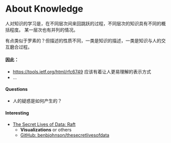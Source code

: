 About Knowledge
==============

人对知识的学习是，在不同层次间来回跳跃的过程，不同层次的知识具有不同的概括程度。
某一层次也有并列的情况。

有点类似于罗素的？但描述的性质不同，一类是知识的描述，一类是知识与人的交互磨合过程。


#### 因此：

+ <https://tools.ietf.org/html/rfc6749> 应该有着让人更易理解的表示方式
+ ...


#### Questions

+ 人的疑惑是如何产生的？


#### Interesting

+ [The Secret Lives of Data: Raft](http://thesecretlivesofdata.com/raft/)
	+ **Visualizations** or others
	+ [GitHub: benbjohnson/thesecretlivesofdata](https://github.com/benbjohnson/thesecretlivesofdata)
